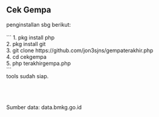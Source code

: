 <h2>Cek Gempa</h2>
penginstallan sbg berikut:<br>
<br>
```
1. pkg install php <br>
2. pkg install git <br>
3. git clone https://github.com/jon3sjns/gempaterakhir.php <br>
4. cd cekgempa <br>
5. php terakhirgempa.php <br>
```
<br>
tools sudah siap.<br>
<br>
<br>
<br>
<p>Sumber data: data.bmkg.go.id</p>
